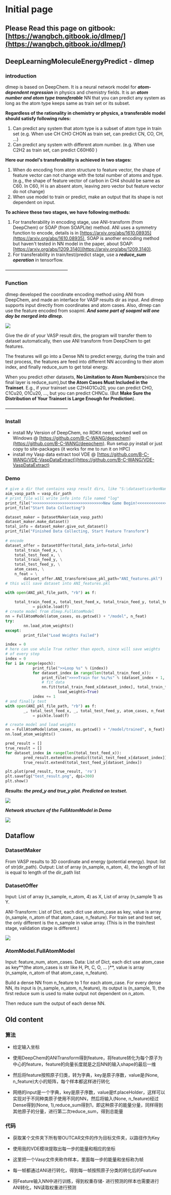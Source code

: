 # Initial page

## Please Read this page on gitbook: [https://wangbch.gitbook.io/dlmep/](https://wangbch.gitbook.io/dlmep/)

## DeepLearningMoleculeEnergyPredict - dlmep

### introduction

dlmep is based on DeepChem. It is a neural network model for _**atom-dependent regression**_ in physics and chemistry fields. It is an _**atom number and atom type transferable**_ NN that you can predict any system as long as the atom type keeps same as train set or its subset.

**Regardless of the rationality in chemistry or physics, a transferable model should satisfy following rules:**

1. Can predict any system that atom type is a subset of atom type in train set  \(e.g. When use CH CHO CHON as train set, can predict CN, CO, CH, ...\)
2. Can predict any system with different atom number. \(e.g. When use C2H2 as train set, can predict C60H60 \)

**Here our model's transferability is achieved in two stages:**

1. When do encoding from atom structure to feature vector, the shape of feature vector can not change with the total number of atoms and type. \(e.g., the shape of feature vector of carbon in CH4 should be same as C60. In C60, H is an absent atom, leaving zero vector but feature vector do not change\)
2. When use model to train or predict, make an output that its shape is not dependent on input.

**To achieve these two stages, we have following methods:**

1. For transferability in encoding stage, use ANI-transform \(from DeepChem\) or SOAP \(from SOAPLite\) method. ANI uses a symmetry function to encode, details is in [https://arxiv.org/abs/1610.08935](https://arxiv.org/abs/1610.08935), SOAP is another encoding method but haven't tested in NN model in the paper, about SOAP: [https://arxiv.org/abs/1209.3140](https://arxiv.org/abs/1209.3140).
2. For transferability in train/test/predict stage, use a _**reduce\_sum operation**_ in tensorflow.

——————————————

### **Function**

dlmep developed the coordinate encoding method using ANI from DeepChem, and made an interface for VASP results dir as input. And dlmep supports input directly from coordinates and atom cases. Also, dlmep can use the feature encoded from soapml. _**And some part of soapml will one day be merged into dlmep.**_

![](.gitbook/assets/dlmep.png)

Give the dir of your VASP result dirs, the program will transfer them to dataset automatically, then use ANI transform from DeepChem to get features.

The freatures will go into a Dense NN to predict energy, during the train and test process, the features are feed into different NN according to their atom index, and finally reduce\_sum to get total energy.

When you predict other datasets, **No Limitation to Atom Numbers**\(since the final layer is reduce\_sum\),but **the Atom Cases Must Included in the Trainset**. E.g., if your trainset use C2H4O1Cu20, you can predict CHO, C1Cu20, O1Cu20, ..., but you can predict CHNCu. \(But **Make Sure the Distribution of Your Trainset is Large Enough for Prediction**\).

——————————————

### **Install**

* install My Version of DeepChem, no RDKit need, worked well on Windows @ [https://github.com/B-C-WANG/deepchem](https://github.com/B-C-WANG/deepchem). Run setup.py install or just copy to site-packages \(it works for me to run it on HPC\)
* install my Vasp data extract tool VDE @ [https://github.com/B-C-WANG/VDE-VaspDataExtract](https://github.com/B-C-WANG/VDE-VaspDataExtract)

### Demo

```python
# give a dir that contains vasp result dirs, like "S:\dataset\carbonNanotobe"
aim_vasp_path = vasp_dir_path  
# print_file will write info into file named "log"
print_file(">>>>>>>>>>>>>>>>>>>>>>>>>>>>>>>New Game Begin!<<<<<<<<<<<<<<<<<<<<<<<<<<<<<<<<<<")
print_file("Start Data Collecting")

dataset_maker = DatasetMaker(aim_vasp_path)
dataset_maker.make_dataset()
total_info = dataset_maker.give_out_dataset()
print_file("Finished Data Collecting, Start Feature Transform")
   
# encode
dataset_offer = DatasetOffer(total_data_info=total_info)
    total_train_feed_x, \
    total_test_feed_x, \
    total_train_feed_y, \
    total_test_feed_y, \
    atom_cases, \
    n_feat = \
        dataset_offer.ANI_transform(save_pkl_path="ANI_features.pkl")
# this will save dataset into ANI_features.pkl

with open(ANI_pkl_file_path, "rb") as f:
      
    total_train_feed_x, total_test_feed_x, total_train_feed_y, total_test_feed_y, atom_cases, n_feat \
            = pickle.load(f)
# create model from dlmep.FullAtomModel
nn = FullAtomModel(atom_cases, os.getcwd() + "/model", n_feat)
try:
        nn.load_atom_weights()
except:
        print_file("Load Weights Failed")

index = 0
# here can use while True rather than epoch, since will save weights
# of every step
index = 0
for i in range(epoch): 
            print_file(">>Loop %s" % (index))
            for dataset_index in range(len(total_train_feed_x)):
                print_file(">>>>Train for %s/%s" % (dataset_index + 1, len(total_train_feed_x)))
                # fit data
                nn.fit(total_train_feed_x[dataset_index], total_train_feed_y[dataset_index], epoch=1000,
                       load_weights=True)
            index += 1
# and finally test
with open(ANI_pkl_file_path, "rb") as f:
        _, total_test_feed_x, _, total_test_feed_y, atom_cases, n_feat \
            = pickle.load(f)

# create model and load weights
nn = FullAtomModel(atom_cases, os.getcwd() + "/model/trained", n_feat)
nn.load_atom_weights()

pred_result = []
true_result = []
for dataset_index in range(len(total_test_feed_x)):
        pred_result.extend(nn.predict(total_test_feed_x[dataset_index]))
        true_result.extend(total_test_feed_y[dataset_index])

plt.plot(pred_result, true_result, 'ro')
plt.savefig("test_result.png", dpi=300)
plt.show()
```

_**Results: the pred\_y and true\_y plot. Predicted on testset.**_

![](.gitbook/assets/68747470733a2f2f692e696d6775722e636f6d2f69595a4e306d752e706e67.png)

_**Network structure of the FullAtomModel in Demo**_

![](.gitbook/assets/68747470733a2f2f692e696d6775722e636f6d2f534a44633033522e706e67.png)

## Dataflow

### DatasetMaker

From VASP results to 3D coordinate and energy \(potential energy\). Input: list of str\(dir\_path\). Output: List of array \(n\_sample, n\_atom, 4\), the length of list is equal to length of the dir\_path list

### DatasetOffer

Input: List of array \(n\_sample, n\_atom, 4\) as X, List of array \(n\_sample 1\) as Y.

ANI-Transform: List of Dict, each dict use atom\_case as key, value is array \(n\_sample, n\_atom of that atom\_case, n\_feature\). For train set and test set, the only different is the n\_sample in value array. \(This is in the train/test stage, validation stage is different.\)

![](.gitbook/assets/datasetstructure.png)

### AtomModel.FullAtomModel

Input: feature\_num, atom\_cases. Data: List of Dict, each dict use atom\_case as key**\(the atom\_cases is str like H, Pt, C, O, ... \)**, value is array \(n\_sample, n\_atom of that atom\_case, n\_feature\).

Build a dense NN from n\_feature to 1 for each atom\_case. For every dense NN, its input is \(n\_sample, n\_atom, n\_feature\), its output is \(n\_sample, 1\), the first reduce sum is used to make output not dependent on n\_atom.

Then reduce sum the output of each dense NN.  


## Old content

### 算法

- 给定输入坐标

- 使用DeepChem的ANITransform得到feature，将feature转化为每个原子为中心的feature，feature的向量长度就是之后NN的输入shape的最后一维

- 然后将feature按照原子归类，转为字典，key是原子序数，value是\(None, n\_feature\)大小的矩阵，每个样本都这样进行转化

- 网络的input是一个字典，key是原子序数，value是tf.placeHolder，这样可以实现对于不同种类原子使用不同的NN，然后将输入\(None, n\_feature\)经过Dense得到\(None, 1\),reduce\_sum得到1，即这种原子的能量分量，同样得到其他原子的分量，进行第二次reduce\_sum，得到总能量  


### 代码

- 获取某个文件夹下所有带OUTCAR文件的作为目标文件夹，以路径作为Key

- 使用我的VDE模块提取出每一步的能量和相应的坐标

- 这里把一个Vasp文件夹称作样本，里面每一步的能量和坐标称为帧

- 每一帧都通过ANI进行转化，得到每一帧按照原子分类的转化后的Feature

- 将Feature输入NN中进行训练，得到权重存储- 进行预测的样本也需要进行ANI转化，NN读取权重进行预测



